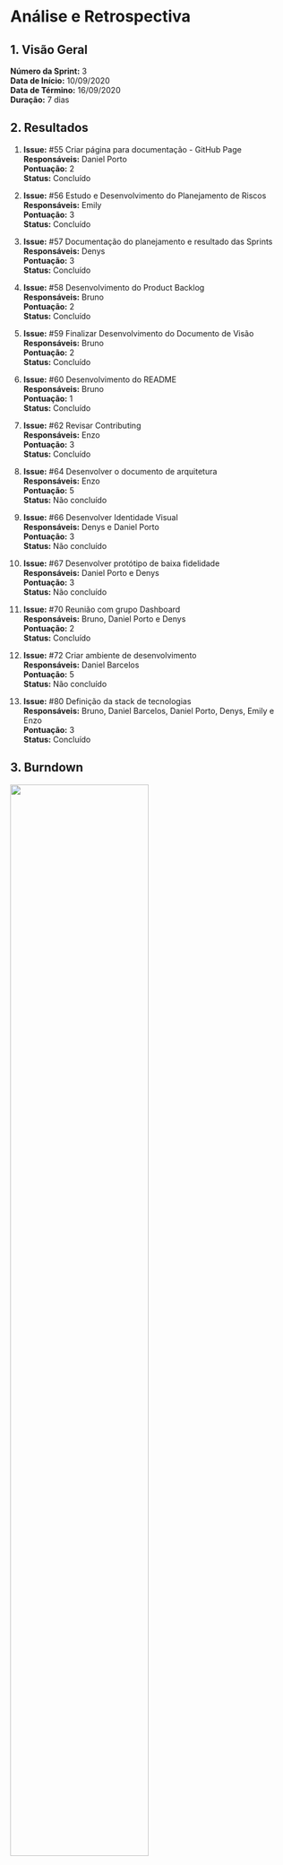 # Análise e Retrospectiva

## 1. Visão Geral
**Número da Sprint:** 3<br>
**Data de Início:** 10/09/2020<br>
**Data de Término:** 16/09/2020<br>
**Duração:** 7 dias<br>

## 2. Resultados
1. **Issue:** #55 Criar página para documentação - GitHub Page <br>
**Responsáveis:** Daniel Porto<br>
**Pontuação:** 2<br>
**Status:** Concluído<br>

2. **Issue:** #56 Estudo e Desenvolvimento do Planejamento de Riscos<br>
**Responsáveis:** Emily<br>
**Pontuação:** 3<br>
**Status:** Concluído<br>

3. **Issue:** #57 Documentação do planejamento e resultado das Sprints<br>
**Responsáveis:** Denys<br>
**Pontuação:** 3<br>
**Status:** Concluído<br>

4. **Issue:** #58 Desenvolvimento do Product Backlog<br>
**Responsáveis:** Bruno<br>
**Pontuação:** 2<br>
**Status:** Concluído<br>

5. **Issue:** #59 Finalizar Desenvolvimento do Documento de Visão<br>
**Responsáveis:** Bruno<br>
**Pontuação:** 2<br>
**Status:** Concluído<br>

6. **Issue:** #60 Desenvolvimento do README<br>
**Responsáveis:** Bruno<br>
**Pontuação:** 1<br>
**Status:** Concluído<br>

7. **Issue:** #62 Revisar Contributing<br>
**Responsáveis:** Enzo<br>
**Pontuação:** 3<br>
**Status:** Concluído<br>

8. **Issue:** #64 Desenvolver o documento de arquitetura<br>
**Responsáveis:** Enzo<br>
**Pontuação:** 5<br>
**Status:** Não concluído<br>

9. **Issue:** #66 Desenvolver Identidade Visual<br>
**Responsáveis:** Denys e Daniel Porto<br>
**Pontuação:** 3<br>
**Status:** Não concluído<br>

10. **Issue:** #67 Desenvolver protótipo de baixa fidelidade<br>
**Responsáveis:** Daniel Porto e Denys<br>
**Pontuação:** 3<br>
**Status:** Não concluído<br>

11. **Issue:** #70 Reunião com grupo Dashboard<br>
**Responsáveis:** Bruno, Daniel Porto e Denys<br>
**Pontuação:** 2<br>
**Status:** Concluído<br>

12. **Issue:** #72 Criar ambiente de desenvolvimento<br>
**Responsáveis:** Daniel Barcelos<br>
**Pontuação:** 5<br>
**Status:** Não concluído<br>

13. **Issue:** #80 Definição da stack de tecnologias<br>
**Responsáveis:** Bruno, Daniel Barcelos, Daniel Porto, Denys, Emily e Enzo<br>
**Pontuação:** 3<br>
**Status:** Concluído<br>



## 3. Burndown
<img src = "https://i.ibb.co/8Kkgqj2/Burndown-S3.png" width = 70%><br>

## 4. Retrospective
### Pontos Positivos:
- Melhora na dependência
- Colaboração
- Estruturação do projeto
- Amadurecimento do escopo
- Comunicação com outras partes interessadas

### Pontos Negativos:
- Demora na criação das issues
- Mau uso do workflow do ZenHub
- Falta de pareamento nas issues difíceis, o que causou sobrecarga 

### Pontos de Melhoria:
- Melhorar Burndown 
- Melhorar planejamento da sprint
- Melhorar Roadmap

## 5. Quadro de Conhecimento
<img src = "https://i.ibb.co/7pXdxKH/Quadro-conhecimento-S3.png" width = 90%><br>

## 6. Análise do Scrum Master
Esta foi a primeira sprint na qual houve depedências técnicas e tal afirmação pode ser explicada pela falta de pareamento que deveria ter nas issues pontuadas com score máximo. As issues de prototipação e identidade visual não foram fechadas pois foi considerado que tais issues deveriam ter uma maior dedicação devido à importância pro projeto. Outro fator importante a pontuar é que foi feita uma reunião com o outro grupo responsável por desenvolver o Dashboard e após alguns pontos serem esclarecidos, a equipe se sentiu mais confiante e independente. Embora tenhamos melhorado a estruturação e o escopo do projeto, ainda é observado que há uma relativa demora na criação das issues e um mau uso do workflow do ZenHub.



